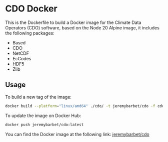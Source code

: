 # CDO Docker

This is the Dockerfile to build a Docker image for the Climate Data Operators (CDO) software, based on the Node 20 Alpine image, it includes the following packages:

- Based
- CDO
- NetCDF
- EcCodes
- HDF5
- Zlib

## Usage

To build a new tag of the image:

```bash
docker build --platform="linux/amd64" ./cdo/ -t jeremybarbet/cdo -f cdo/Dockerfile [--no-cache] [--progress=plain]
```

To update the image on Docker Hub:

```bash
docker push jeremybarbet/cdo:latest
```

You can find the Docker image at the following link: [jeremybarbet/cdo](https://hub.docker.com/r/jeremybarbet/cdo)
